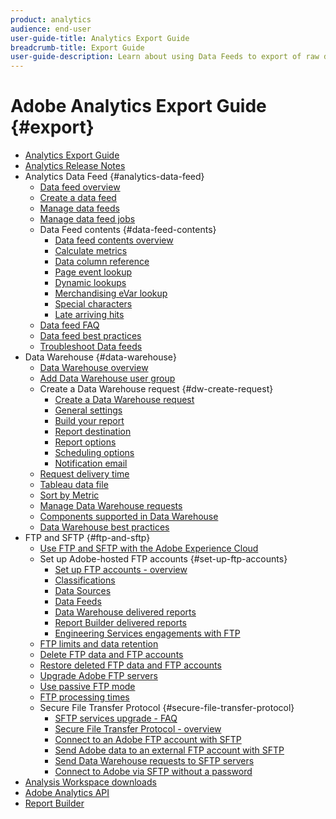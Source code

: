 ```yaml
---
product: analytics
audience: end-user
user-guide-title: Analytics Export Guide
breadcrumb-title: Export Guide
user-guide-description: Learn about using Data Feeds to export of raw data, and Data Warehouse to retrieve a spreadsheet output of data. Learn how to use FTP and SFTP to transfer files.
---
```


# Adobe Analytics Export Guide {#export}

+ [Analytics Export Guide](home.md)
+ [Analytics Release Notes](https://experienceleague.adobe.com/docs/analytics/release-notes/latest.html)
+ Analytics Data Feed {#analytics-data-feed}
  + [Data feed overview](analytics-data-feed/data-feed-overview.md)
  + [Create a data feed](analytics-data-feed/create-feed.md)
  + [Manage data feeds](analytics-data-feed/df-manage-feeds.md)
  + [Manage data feed jobs](analytics-data-feed/df-manage-jobs.md)
  + Data Feed contents {#data-feed-contents}
    + [Data feed contents overview](analytics-data-feed/c-df-contents/datafeeds-contents.md)
    + [Calculate metrics](analytics-data-feed/c-df-contents/datafeeds-calculate.md)
    + [Data column reference](analytics-data-feed/c-df-contents/datafeeds-reference.md)
    + [Page event lookup](analytics-data-feed/c-df-contents/datafeeds-page-event.md)
    + [Dynamic lookups](analytics-data-feed/c-df-contents/dynamic-lookups.md)
    + [Merchandising eVar lookup](analytics-data-feed/c-df-contents/merchandising-evar-lookup.md)
    + [Special characters](analytics-data-feed/c-df-contents/datafeeds-spec-chars.md)
    + [Late arriving hits](analytics-data-feed/c-df-contents/late-arriving-hits.md)
  + [Data feed FAQ](analytics-data-feed/df-faq.md) 
  + [Data feed best practices](analytics-data-feed/data-feeds-best-practices.md)
  + [Troubleshoot Data feeds](analytics-data-feed/troubleshooting.md)
+ Data Warehouse {#data-warehouse}
  + [Data Warehouse overview](data-warehouse/data-warehouse.md)
  + [Add Data Warehouse user group](data-warehouse/t-dw-group.md)
  + Create a Data Warehouse request {#dw-create-request}
    + [Create a Data Warehouse request](/help/export/data-warehouse/create-request/t-dw-create-request.md)
    + [General settings](/help/export/data-warehouse/create-request/dw-general-settings.md)
    + [Build your report](/help/export/data-warehouse/create-request/dw-request-build-report.md)
    + [Report destination](/help/export/data-warehouse/create-request/dw-request-report-destinations.md)
    + [Report options](/help/export/data-warehouse/create-request/dw-request-report-options.md)
    + [Scheduling options](/help/export/data-warehouse/create-request/dw-request-scheduling.md)
    + [Notification email](/help/export/data-warehouse/create-request/dw-request-email.md)
  + [Request delivery time](data-warehouse/delivery-time.md)
  + [Tableau data file](data-warehouse/t-tableau.md)
  + [Sort by Metric](data-warehouse/sorting-by-metric.md)
  + [Manage Data Warehouse requests](data-warehouse/data-warehouse-requests-manage.md)
  + [Components supported in Data Warehouse](data-warehouse/component-support.md)
  + [Data Warehouse best practices](data-warehouse/data-warehouse-bp.md)
+ FTP and SFTP {#ftp-and-sftp}
  + [Use FTP and SFTP with the Adobe Experience Cloud](ftp-and-sftp/ftp-overview.md)
  + Set up Adobe-hosted FTP accounts {#set-up-ftp-accounts}
    + [Set up FTP accounts - overview](ftp-and-sftp/c-set-up-ftp-accounts/ftp-accounts.md)
    + [Classifications](ftp-and-sftp/c-set-up-ftp-accounts/ftp-saint.md)
    + [Data Sources](ftp-and-sftp/c-set-up-ftp-accounts/ftp-datasources.md)
    + [Data Feeds](ftp-and-sftp/c-set-up-ftp-accounts/ftp-datafeeds.md)
    + [Data Warehouse delivered reports](ftp-and-sftp/c-set-up-ftp-accounts/ftp-dw-reports.md)
    + [Report Builder delivered reports](ftp-and-sftp/c-set-up-ftp-accounts/ftp-arb-reports.md)
    + [Engineering Services engagements with FTP](ftp-and-sftp/c-set-up-ftp-accounts/ftp-eng-services.md)
  + [FTP limits and data retention](ftp-and-sftp/ftp-limits.md)
  + [Delete FTP data and FTP accounts](ftp-and-sftp/ftp-delete.md)
  + [Restore deleted FTP data and FTP accounts](ftp-and-sftp/ftp-restore.md)
  + [Upgrade Adobe FTP servers](ftp-and-sftp/ftp-upgrade.md)
  + [Use passive FTP mode](ftp-and-sftp/ftp-passive.md)
  + [FTP processing times](ftp-and-sftp/ftp-processing.md)
  + Secure File Transfer Protocol {#secure-file-transfer-protocol}
    + [SFTP services upgrade - FAQ](ftp-and-sftp/c-sftp/sftp-upgrade.md)
    + [Secure File Transfer Protocol - overview](ftp-and-sftp/c-sftp/ftp-sftp.md)
    + [Connect to an Adobe FTP account with SFTP](ftp-and-sftp/c-sftp/ftp-sftp-connect.md)
    + [Send Adobe data to an external FTP account with SFTP](ftp-and-sftp/c-sftp/ftp-sftp-transfer.md)
    + [Send Data Warehouse requests to SFTP servers](ftp-and-sftp/c-sftp/ftp-sftp-dw.md)
    + [Connect to Adobe via SFTP without a password](ftp-and-sftp/c-sftp/ftp-sftp-cert-auth.md)
+ [Analysis Workspace downloads](https://experienceleague.adobe.com/docs/analytics/analyze/analysis-workspace/curate-share/download-send.html)
+ [Adobe Analytics API](https://www.adobe.io/apis/experiencecloud/analytics/docs.html)
+ [Report Builder](https://experienceleague.adobe.com/en/docs/analytics/analyze/report-builder/report-buider-overview)

